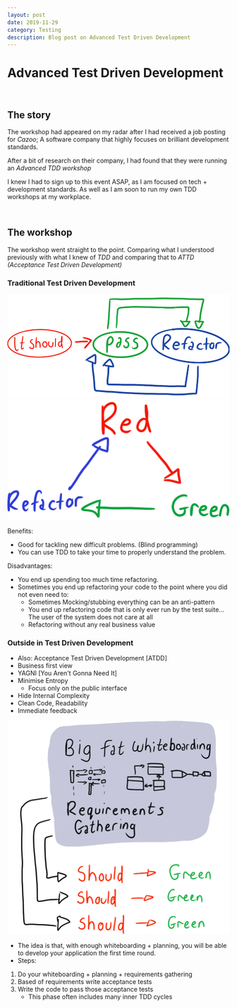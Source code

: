 ```yaml
---
layout: post
date: 2019-11-29
category: Testing
description: Blog post on Advanced Test Driven Development
---
```


# Advanced Test Driven Development
&nbsp;

## The story
The workshop had appeared on my radar after I had received a job posting for *Cazoo*; A software company that highly focuses on brilliant development standards.  

After a bit of research on their company, I had found that they were running an *Advanced TDD workshop*  

I knew I had to sign up to this event ASAP, as I am focused on tech + development standards. As well as I am soon to run my own TDD workshops at my workplace.  

&nbsp;

## The workshop

The workshop went straight to the point. Comparing what I understood previously with what I knew of *TDD* and comparing that to *ATTD (Acceptance Test Driven Development)* 

### Traditional Test Driven Development
![test](/img/blog/refactor_loop.PNG)
![test](/img/blog/red_green_refactor.PNG)

Benefits: 
* Good for tackling new difficult problems. (Blind programming)
* You can use TDD to take your time to properly understand the problem.

Disadvantages:
* You end up spending too much time refactoring.
* Sometimes you end up refactoring your code to the point where you did not even need to:
    * Sometimes Mocking/stubbing everything can be an anti-pattern
    * You end up refactoring code that is only ever run by the test suite... The user of the system does not care at all
    * Refactoring without any real business value
&nbsp;

### Outside in Test Driven Development
* Also: Acceptance Test Driven Development [ATDD]  
* Business first view  
* YAGNI [You Aren't Gonna Need It]
* Minimise Entropy  
    * Focus only on the public interface
* Hide Internal Complexity  
* Clean Code, Readability  
* Immediate feedback

![whiteboard](/img/blog/acceptance_TDD.PNG)

* The idea is that, with enough whiteboarding + planning, you will be able to develop your application the first time round.
* Steps:  
1) Do your whiteboarding + planning + requirements gathering  
2) Based of requirements write acceptance tests  
3) Write the code to pass those acceptance tests  
    * This phase often includes many inner TDD cycles